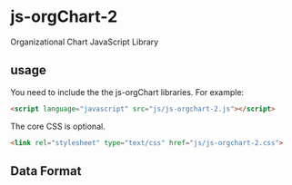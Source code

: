 # js-orgChart-2
Organizational Chart JavaScript Library

<h2><a name="usage" class="anchor" href="#usage"><span class="mini-icon mini-icon-link"></span></a>usage</h2>

You need to include the the js-orgChart libraries. For example:

```html
<script language="javascript" src="js/js-orgchart-2.js"></script>
```

The core CSS is optional. 

```html
<link rel="stylesheet" type="text/css" href="js/js-orgchart-2.css">
```
<h2><a name="foramt" class="anchor" href="#foramt"><span class="mini-icon mini-icon-link"></span></a>Data Format</h2>

